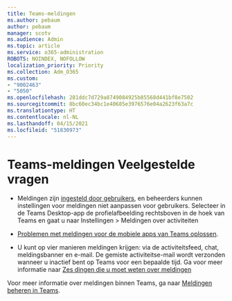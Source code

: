 ```yaml
---
title: Teams-meldingen
ms.author: pebaum
author: pebaum
manager: scotv
ms.audience: Admin
ms.topic: article
ms.service: o365-administration
ROBOTS: NOINDEX, NOFOLLOW
localization_priority: Priority
ms.collection: Adm_O365
ms.custom:
- "9002463"
- "5050"
ms.openlocfilehash: 281ddc7d729a8749084925b85568d441bf8e7502
ms.sourcegitcommit: 8bc60ec34bc1e40685e3976576e04a2623f63a7c
ms.translationtype: HT
ms.contentlocale: nl-NL
ms.lasthandoff: 04/15/2021
ms.locfileid: "51830973"
---
```

# <a name="teams-notifications-faq"></a>Teams-meldingen Veelgestelde vragen


- Meldingen zijn [ingesteld door gebruikers](https://support.microsoft.com/office/1cc31834-5fe5-412b-8edb-43fecc78413d), en beheerders kunnen instellingen voor meldingen niet aanpassen voor gebruikers. Selecteer in de Teams Desktop-app de profielafbeelding rechtsboven in de hoek van Teams en gaat u naar Instellingen > Meldingen over activiteiten

- [Problemen met meldingen voor de mobiele apps van Teams oplossen](https://support.microsoft.com/office/6d125ac2-e440-4fab-8e4c-2227a52d460c).

- U kunt op vier manieren meldingen krijgen: via de activiteitsfeed, chat, meldingsbanner en e-mail. De gemiste activiteitse-mail wordt verzonden wanneer u inactief bent op Teams voor een bepaalde tijd. Ga voor meer informatie naar [Zes dingen die u moet weten over meldingen](https://support.microsoft.com/office/abb62c60-3d15-4968-b86a-42fea9c22cf4)

Voor meer informatie over meldingen binnen Teams, ga naar [Meldingen beheren in Teams](https://support.office.com/article/1cc31834-5fe5-412b-8edb-43fecc78413d#ID0EAABAAA).
